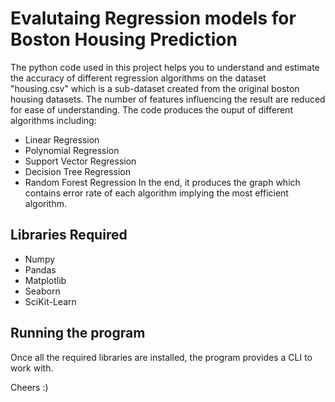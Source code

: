 # Evalutaing Regression models for Boston Housing Prediction

The python code used in this project helps you to understand and estimate the accuracy of different regression algorithms on the dataset "housing.csv" which is a sub-dataset created from the original boston housing datasets. The number of features influencing the result are reduced for ease of understanding. The code produces the ouput of different algorithms including:
* Linear Regression
* Polynomial Regression
* Support Vector Regression
* Decision Tree Regression
* Random Forest Regression
In the end, it produces the graph which contains error rate of each algorithm implying the most efficient algorithm.

## Libraries Required
* Numpy
* Pandas
* Matplotlib
* Seaborn
* SciKit-Learn

## Running the program
Once all the required libraries are installed, the program provides a CLI to work with. 

Cheers :)